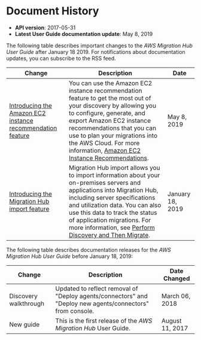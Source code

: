 # Document History<a name="document-history"></a>
+ **API version**: 2017\-05\-31
+ **Latest User Guide documentation update**: May 8, 2019

The following table describes important changes to the *AWS Migration Hub User Guide* after January 18 2019\. For notifications about documentation updates, you can subscribe to the RSS feed\.

| Change | Description | Date | 
| --- |--- |--- |
| [Introducing the Amazon EC2 instance recommendation feature](#document-history) | You can use the Amazon EC2 instance recommendation feature to get the most out of your discovery by allowing you to configure, generate, and export Amazon EC2 instance recommendations that you can use to plan your migrations into the AWS Cloud\. For more information, [Amazon EC2 Instance Recommendations](https://docs.aws.amazon.com/migrationhub/latest/ug/ec2-recommendations.html)\. | May 8, 2019 | 
| [Introducing the Migration Hub import feature](#document-history) | Migration Hub import allows you to import information about your on\-premises servers and applications into Migration Hub, including server specifications and utilization data\. You can also use this data to track the status of application migrations\. For more information, see [Perform Discovery and Then Migrate](https://docs.aws.amazon.com/migrationhub/latest/ug/gs-new-user-discovery.html)\. | January 18, 2019 | 

The following table describes documentation releases for the *AWS Migration Hub User Guide* before January 18, 2019:


| Change | Description | Date Changed | 
| --- | --- | --- | 
|  Discovery walkthrough  |  Updated to reflect removal of "Deploy agents/connectors" and "Deploy new agents/connectors" from console\.  |  March 06, 2018  | 
|  New guide  |  This is the first release of the *AWS Migration Hub* User Guide\.  |  August 11, 2017  | 